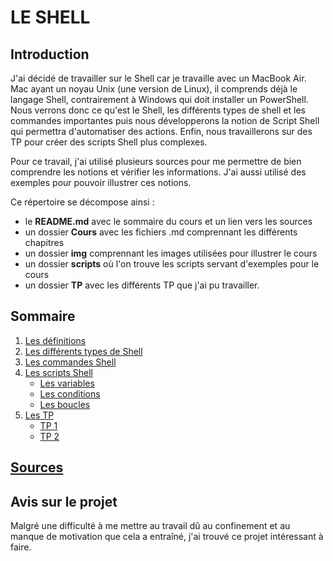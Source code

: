 # LE SHELL

## Introduction

J'ai décidé de travailler sur le Shell car je travaille avec un MacBook Air. Mac ayant un noyau Unix (une version de Linux), il comprends déjà le langage Shell, contrairement à Windows qui doit installer un PowerShell. Nous verrons donc ce qu'est le Shell, les différents types de shell et les commandes importantes puis nous développerons la notion de Script Shell qui permettra d'automatiser des actions. Enfin, nous travaillerons sur des TP pour créer des scripts Shell plus complexes.

Pour ce travail, j'ai utilisé plusieurs sources pour me permettre de bien comprendre les notions et vérifier les informations. J'ai aussi utilisé des exemples pour pouvoir illustrer ces notions. 

Ce répertoire se décompose ainsi : 
* le **README.md** avec le sommaire du cours et un lien vers les sources
* un dossier **Cours** avec les fichiers .md comprennant les différents chapitres
* un dossier **img** comprennant les images utilisées pour illustrer le cours
* un dossier **scripts** où l'on trouve les scripts servant d'exemples pour le cours
* un dossier **TP** avec les différents TP que j'ai pu travailler.

## Sommaire
1. [Les définitions](./Cours/definition.md)
2. [Les différents types de Shell](./Cours/types.md)
3. [Les commandes Shell](./Cours/cmd.md)
4. [Les scripts Shell](./Cours/scripts.md)
    * [Les variables](./Cours/var.md)
    * [Les conditions](./Cours/conditions.md)
    * [Les boucles](./Cours/boucles.md)
5. [Les TP](./TP)
    * [TP 1](./TP/TP1.md)
    * [TP 2](./TP/TP2.md)

## [Sources](./Cours/sources.md)

## Avis sur le projet

Malgré une difficulté à me mettre au travail dû au confinement et au manque de motivation que cela a entraîné, j'ai trouvé ce projet intéressant à faire.
